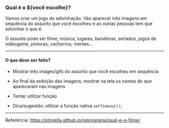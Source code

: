 ### Qual é o ${você escolhe}?

Vamos criar um jogo de adivinhação.
Vão aparecer três imagens em sequência do assunto que você escolheu e as outras pessoas tem que adivinhar o que é.

O assunto pode ser filme, música, lugares, bandeiras, seriados, jogos de videogame, pinturas, cachorros, memes...

***

#### O que deve ser feito?

* Mostrar três images/gifs do assunto que você escolheu em sequência
* Ao final da exibição das imagens, mostrar na tela os nomes do que apareceram nas imagens

* Tentar utilizar função

- Dica/sugestão: utilizar a função nativa `setTimeout()`;

***

Referência: https://ptonella.github.io/reprograma/qual-e-o-filme/

